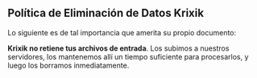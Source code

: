 ## Política de Eliminación de Datos Krixik

Lo siguiente es de tal importancia que amerita su propio documento:

**Krixik no retiene tus archivos de entrada**. Los subimos a nuestros servidores, los mantenemos allí un tiempo suficiente para procesarlos, y luego los borramos inmediatamente.
